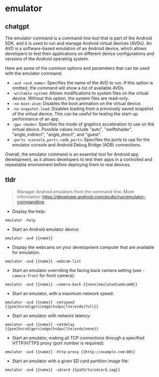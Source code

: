 # emulator 
## chatgpt 
The emulator command is a command-line tool that is part of the Android SDK, and it is used to run and manage Android virtual devices (AVDs). An AVD is a software-based emulation of an Android device, which allows developers to test their applications on different device configurations and versions of the Android operating system.

Here are some of the common options and parameters that can be used with the emulator command:

- `-avd <avd_name>`: Specifies the name of the AVD to run. If this option is omitted, the command will show a list of available AVDs.
- `-writable-system`: Allows modifications to system files on the virtual device. Without this option, the system files are read-only.
- `-no-boot-anim`: Disables the boot animation on the virtual device.
- `-no-snapshot-load`: Disables loading from a previously saved snapshot of the virtual device. This can be useful for testing the start-up performance of an app.
- `-gpu <mode>`: Specifies the mode of graphics acceleration to use on the virtual device. Possible values include "auto", "swiftshader", "angle_indirect", "angle_direct", and "guest".
- `-ports <console_port>,<adb_port>`: Specifies the ports to use for the emulator console and Android Debug Bridge (ADB) connections.

Overall, the emulator command is an essential tool for Android app development, as it allows developers to test their apps in a controlled and repeatable environment before deploying them to real devices. 

## tldr 
 
> Manager Android emulators from the command-line.
> More information: <https://developer.android.com/studio/run/emulator-commandline>.

- Display the help:

`emulator -help`

- Start an Android emulator device:

`emulator -avd {{name}}`

- Display the webcams on your development computer that are available for emulation:

`emulator -avd {{name}} -webcam-list`

- Start an emulator overriding the facing back camera setting (use `-camera-front` for front camera):

`emulator -avd {{name}} -camera-back {{none|emulated|webcamN}}`

- Start an emulator, with a maximum network speed:

`emulator -avd {{name}} -netspeed {{gsm|hscsd|gprs|edge|hsdpa|lte|evdo|full}}`

- Start an emulator with network latency:

`emulator -avd {{name}} -netdelay {{gsm|hscsd|gprs|edge|hsdpa|lte|evdo|none}}`

- Start an emulator, making all TCP connections through a specified HTTP/HTTPS proxy (port number is required):

`emulator -avd {{name}} -http-proxy {{http://example.com:80}}`

- Start an emulator with a given SD card partition image file:

`emulator -avd {{name}} -sdcard {{path/to/sdcard.img}}`
